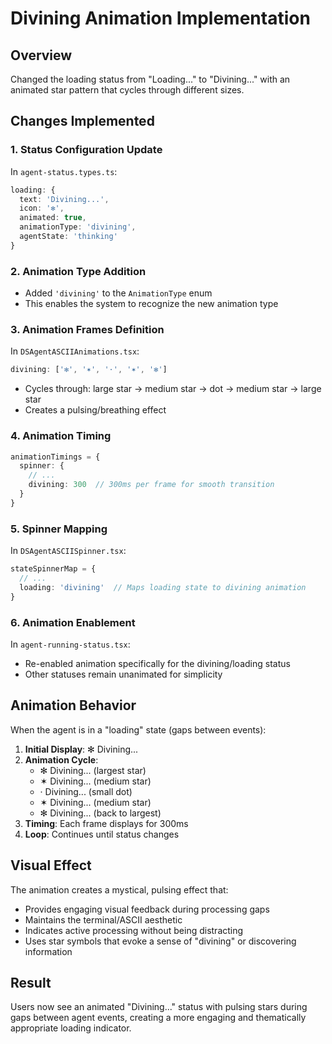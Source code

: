 # Divining Animation Implementation

## Overview
Changed the loading status from "Loading..." to "Divining..." with an animated star pattern that cycles through different sizes.

## Changes Implemented

### 1. Status Configuration Update
In `agent-status.types.ts`:
```typescript
loading: { 
  text: 'Divining...', 
  icon: '✻', 
  animated: true,
  animationType: 'divining',
  agentState: 'thinking'
}
```

### 2. Animation Type Addition
- Added `'divining'` to the `AnimationType` enum
- This enables the system to recognize the new animation type

### 3. Animation Frames Definition
In `DSAgentASCIIAnimations.tsx`:
```typescript
divining: ['✻', '✶', '·', '✶', '✻']
```
- Cycles through: large star → medium star → dot → medium star → large star
- Creates a pulsing/breathing effect

### 4. Animation Timing
```typescript
animationTimings = {
  spinner: {
    // ...
    divining: 300  // 300ms per frame for smooth transition
  }
}
```

### 5. Spinner Mapping
In `DSAgentASCIISpinner.tsx`:
```typescript
stateSpinnerMap = {
  // ...
  loading: 'divining'  // Maps loading state to divining animation
}
```

### 6. Animation Enablement
In `agent-running-status.tsx`:
- Re-enabled animation specifically for the divining/loading status
- Other statuses remain unanimated for simplicity

## Animation Behavior

When the agent is in a "loading" state (gaps between events):

1. **Initial Display**: ✻ Divining...
2. **Animation Cycle**:
   - ✻ Divining... (largest star)
   - ✶ Divining... (medium star)
   - · Divining... (small dot)
   - ✶ Divining... (medium star)
   - ✻ Divining... (back to largest)
3. **Timing**: Each frame displays for 300ms
4. **Loop**: Continues until status changes

## Visual Effect

The animation creates a mystical, pulsing effect that:
- Provides engaging visual feedback during processing gaps
- Maintains the terminal/ASCII aesthetic
- Indicates active processing without being distracting
- Uses star symbols that evoke a sense of "divining" or discovering information

## Result

Users now see an animated "Divining..." status with pulsing stars during gaps between agent events, creating a more engaging and thematically appropriate loading indicator.